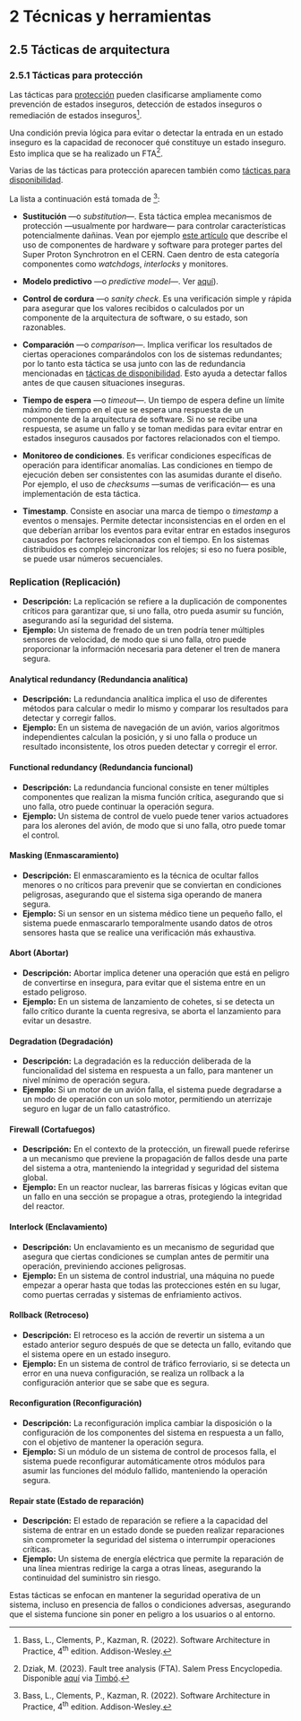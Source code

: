 # 2 Técnicas y herramientas

## 2.5 Tácticas de arquitectura

### 2.5.1 Tácticas para protección

Las tácticas para [protección](/4_Conceptos/4_Proteccion.md) pueden clasificarse
ampliamente como prevención de estados inseguros, detección de estados inseguros
o remediación de estados inseguros[^1].

[^1]: Bass, L., Clements, P., Kazman, R. (2022). Software Architecture in
      Practice, 4<sup>th</sup> edition. Addison-Wesley.

Una condición previa lógica para evitar o detectar la entrada en un estado
inseguro es la capacidad de reconocer qué constituye un estado inseguro. Esto
implica que se ha realizado un FTA[^2].

[^2]: Dziak, M. (2023). Fault tree analysis (FTA). Salem Press Encyclopedia.
    Disponible
    [aquí](https://research-ebsco-com.proxy.timbo.org.uy/c/wrhwqo/viewer/html/viipaan4lv)
    via [Timbó](https://timbo.org.uy/).

Varias de las tácticas para protección aparecen también como [tácticas para
disponibilidad](/2_Tecnicas_y_herramientas/2_5_1_Tacticas_disponibilidad.md).

La lista a continuación está tomada de [^1]:

* **Sustitución** —o *substitution*—. Esta táctica emplea mecanismos de
  protección —usualmente por hardware— para controlar características
  potencialmente dañinas. Vean por ejemplo [este
  artículo](https://accelconf.web.cern.ch/ica07/papers/WPPB03.pdf) que describe
  el uso de componentes de hardware y software para proteger partes del Super
  Proton Synchrotron en el CERN. Caen dentro de esta categoría componentes como
  *watchdogs*, *interlocks* y monitores.

* **Modelo predictivo** —o *predictive model*—. Ver <a href="./2_5_1_Tacticas_disponibilidad.md#modelo_predictivo">aquí</a>).

* **Control de cordura** —o *sanity check*. Es una verificación simple y rápida
  para asegurar que los valores recibidos o calculados por un componente de la
  arquitectura de software, o su estado, son razonables.

* **Comparación** —o *comparison*—. Implica verificar los resultados de ciertas
  operaciones comparándolos con los de sistemas redundantes; por lo tanto esta
  táctica se usa junto con las de redundancia mencionadas en [tácticas de disponibilidad](./2_5_1_Tacticas_disponibilidad.md). Esto ayuda a
  detectar fallos antes de que causen situaciones inseguras.

* **Tiempo de espera** —o *timeout*—. Un tiempo de espera define un límite
  máximo de tiempo en el que se espera una respuesta de un componente de la
  arquitectura de software. Si no se recibe una respuesta, se asume un fallo y
  se toman medidas para evitar entrar en estados inseguros causados por factores
  relacionados con el tiempo.

* **Monitoreo de condiciones**. Es verificar condiciones específicas de
  operación para identificar anomalías. Las condiciones en tiempo de ejecución
  deben ser consistentes con las asumidas durante el diseño. Por ejemplo, el uso
  de *checksums* —sumas de verificación— es una implementación de esta táctica.

* **Timestamp**. Consiste en asociar una marca de tiempo o *timestamp* a eventos
  o mensajes. Permite detectar inconsistencias en el orden en el que deberían
  arribar los eventos para evitar entrar en estados inseguros causados por
  factores relacionados con el tiempo. En los sistemas distribuidos es complejo
  sincronizar los relojes; si eso no fuera posible, se puede usar números
  secuenciales.

### **Replication (Replicación)**
   - **Descripción:** La replicación se refiere a la duplicación de componentes críticos para garantizar que, si uno falla, otro pueda asumir su función, asegurando así la seguridad del sistema.
   - **Ejemplo:** Un sistema de frenado de un tren podría tener múltiples sensores de velocidad, de modo que si uno falla, otro puede proporcionar la información necesaria para detener el tren de manera segura.

#### **Analytical redundancy (Redundancia analítica)**
   - **Descripción:** La redundancia analítica implica el uso de diferentes métodos para calcular o medir lo mismo y comparar los resultados para detectar y corregir fallos.
   - **Ejemplo:** En un sistema de navegación de un avión, varios algoritmos independientes calculan la posición, y si uno falla o produce un resultado inconsistente, los otros pueden detectar y corregir el error.

#### **Functional redundancy (Redundancia funcional)**
   - **Descripción:** La redundancia funcional consiste en tener múltiples componentes que realizan la misma función crítica, asegurando que si uno falla, otro puede continuar la operación segura.
   - **Ejemplo:** Un sistema de control de vuelo puede tener varios actuadores para los alerones del avión, de modo que si uno falla, otro puede tomar el control.

#### **Masking (Enmascaramiento)**
   - **Descripción:** El enmascaramiento es la técnica de ocultar fallos menores o no críticos para prevenir que se conviertan en condiciones peligrosas, asegurando que el sistema siga operando de manera segura.
   - **Ejemplo:** Si un sensor en un sistema médico tiene un pequeño fallo, el sistema puede enmascararlo temporalmente usando datos de otros sensores hasta que se realice una verificación más exhaustiva.

#### **Abort (Abortar)**
   - **Descripción:** Abortar implica detener una operación que está en peligro de convertirse en insegura, para evitar que el sistema entre en un estado peligroso.
   - **Ejemplo:** En un sistema de lanzamiento de cohetes, si se detecta un fallo crítico durante la cuenta regresiva, se aborta el lanzamiento para evitar un desastre.

#### **Degradation (Degradación)**
   - **Descripción:** La degradación es la reducción deliberada de la funcionalidad del sistema en respuesta a un fallo, para mantener un nivel mínimo de operación segura.
   - **Ejemplo:** Si un motor de un avión falla, el sistema puede degradarse a un modo de operación con un solo motor, permitiendo un aterrizaje seguro en lugar de un fallo catastrófico.

#### **Firewall (Cortafuegos)**
   - **Descripción:** En el contexto de la protección, un firewall puede referirse a un mecanismo que previene la propagación de fallos desde una parte del sistema a otra, manteniendo la integridad y seguridad del sistema global.
   - **Ejemplo:** En un reactor nuclear, las barreras físicas y lógicas evitan que un fallo en una sección se propague a otras, protegiendo la integridad del reactor.

#### **Interlock (Enclavamiento)**
   - **Descripción:** Un enclavamiento es un mecanismo de seguridad que asegura que ciertas condiciones se cumplan antes de permitir una operación, previniendo acciones peligrosas.
   - **Ejemplo:** En un sistema de control industrial, una máquina no puede empezar a operar hasta que todas las protecciones estén en su lugar, como puertas cerradas y sistemas de enfriamiento activos.

#### **Rollback (Retroceso)**
   - **Descripción:** El retroceso es la acción de revertir un sistema a un estado anterior seguro después de que se detecta un fallo, evitando que el sistema opere en un estado inseguro.
   - **Ejemplo:** En un sistema de control de tráfico ferroviario, si se detecta un error en una nueva configuración, se realiza un rollback a la configuración anterior que se sabe que es segura.

#### **Reconfiguration (Reconfiguración)**
   - **Descripción:** La reconfiguración implica cambiar la disposición o la configuración de los componentes del sistema en respuesta a un fallo, con el objetivo de mantener la operación segura.
   - **Ejemplo:** Si un módulo de un sistema de control de procesos falla, el sistema puede reconfigurar automáticamente otros módulos para asumir las funciones del módulo fallido, manteniendo la operación segura.

#### **Repair state (Estado de reparación)**
   - **Descripción:** El estado de reparación se refiere a la capacidad del sistema de entrar en un estado donde se pueden realizar reparaciones sin comprometer la seguridad del sistema o interrumpir operaciones críticas.
   - **Ejemplo:** Un sistema de energía eléctrica que permite la reparación de una línea mientras redirige la carga a otras líneas, asegurando la continuidad del suministro sin riesgo.

Estas tácticas se enfocan en mantener la seguridad operativa de un sistema, incluso en presencia de fallos o condiciones adversas, asegurando que el sistema funcione sin poner en peligro a los usuarios o al entorno.
